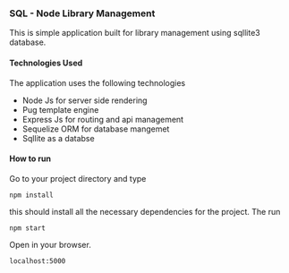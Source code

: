 ### SQL - Node Library Management

This is simple application built for library management using sqllite3 database.

#### Technologies Used

The application uses the following technologies

* Node Js for server side rendering
* Pug template engine
* Express Js for routing and api management
* Sequelize ORM for database mangemet
* Sqllite as a databse


#### How to run

Go to your project directory and type

`npm install`

this should install all the necessary dependencies for the project. The run

`npm start`

Open in your browser.

`localhost:5000`
